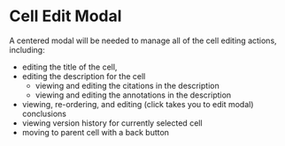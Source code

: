 # Cell Edit Modal

A centered modal will be needed to manage all of the cell editing actions, including:

- editing the title of the cell,
- editing the description for the cell
  - viewing and editing the citations in the description
  - viewing and editing the annotations in the description
- viewing, re-ordering, and editing (click takes you to edit modal) conclusions
- viewing version history for currently selected cell
- moving to parent cell with a back button
